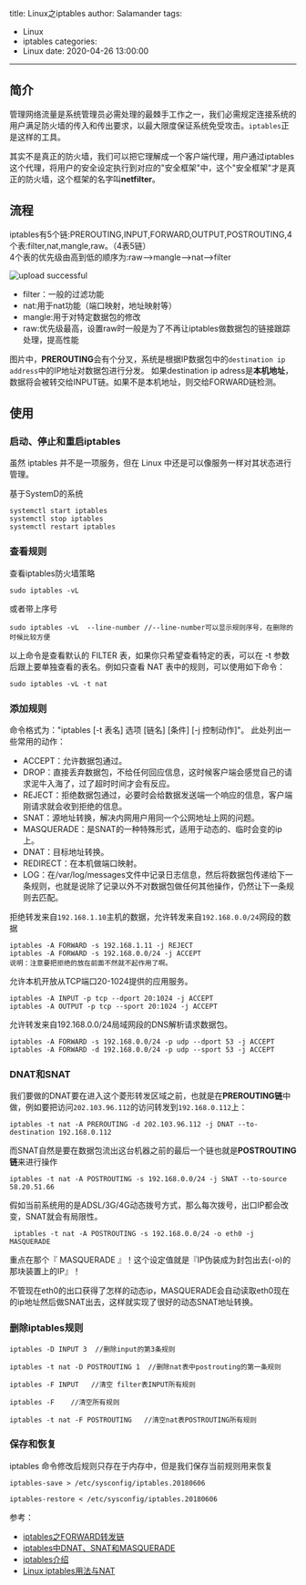 title: Linux之iptables
author: Salamander
tags:
  - Linux
  - iptables
categories:
  - Linux
date: 2020-04-26 13:00:00
---
## 简介
管理网络流量是系统管理员必需处理的最棘手工作之一，我们必需规定连接系统的用户满足防火墙的传入和传出要求，以最大限度保证系统免受攻击。`iptables`正是这样的工具。

其实不是真正的防火墙，我们可以把它理解成一个客户端代理，用户通过iptables这个代理，将用户的安全设定执行到对应的"安全框架"中，这个"安全框架"才是真正的防火墙，这个框架的名字叫**netfilter**。


<!-- more -->

## 流程
iptables有5个链:PREROUTING,INPUT,FORWARD,OUTPUT,POSTROUTING,4个表:filter,nat,mangle,raw。（4表5链）  
4个表的优先级由高到低的顺序为:raw-->mangle-->nat-->filter  


![upload successful](/images/iptables_process.png)

* filter：一般的过滤功能
* nat:用于nat功能（端口映射，地址映射等）
* mangle:用于对特定数据包的修改
* raw:优先级最高，设置raw时一般是为了不再让iptables做数据包的链接跟踪处理，提高性能

图片中，**PREROUTING**会有个分叉，系统是根据IP数据包中的`destination ip address`中的IP地址对数据包进行分发。
如果destination ip adress是**本机地址**，数据将会被转交给INPUT链。如果不是本机地址，则交给FORWARD链检测。


## 使用

### 启动、停止和重启iptables

虽然 iptables 并不是一项服务，但在 Linux 中还是可以像服务一样对其状态进行管理。

基于SystemD的系统
```
systemctl start iptables
systemctl stop iptables
systemctl restart iptables
```


### 查看规则
查看iptables防火墙策略
```
sudo iptables -vL 
```
或者带上序号
```
sudo iptables -vL  --line-number //--line-number可以显示规则序号，在删除的时候比较方便 
```
以上命令是查看默认的 FILTER 表，如果你只希望查看特定的表，可以在 -t 参数后跟上要单独查看的表名。例如只查看 NAT 表中的规则，可以使用如下命令：
```
sudo iptables -vL -t nat
```


### 添加规则
命令格式为："iptables [-t 表名] 选项 [链名] [条件] [-j 控制动作]"。
此处列出一些常用的动作：  
* ACCEPT：允许数据包通过。
* DROP：直接丢弃数据包，不给任何回应信息，这时候客户端会感觉自己的请求泥牛入海了，过了超时时间才会有反应。
* REJECT：拒绝数据包通过，必要时会给数据发送端一个响应的信息，客户端刚请求就会收到拒绝的信息。
* SNAT：源地址转换，解决内网用户用同一个公网地址上网的问题。
* MASQUERADE：是SNAT的一种特殊形式，适用于动态的、临时会变的ip上。
* DNAT：目标地址转换。
* REDIRECT：在本机做端口映射。
* LOG：在/var/log/messages文件中记录日志信息，然后将数据包传递给下一条规则，也就是说除了记录以外不对数据包做任何其他操作，仍然让下一条规则去匹配。


拒绝转发来自`192.168.1.10`主机的数据，允许转发来自`192.168.0.0/24`网段的数据
```
iptables -A FORWARD -s 192.168.1.11 -j REJECT 
iptables -A FORWARD -s 192.168.0.0/24 -j ACCEPT
说明：注意要把拒绝的放在前面不然就不起作用了啊。
```
允许本机开放从TCP端口20-1024提供的应用服务。
```
iptables -A INPUT -p tcp --dport 20:1024 -j ACCEPT 
iptables -A OUTPUT -p tcp --sport 20:1024 -j ACCEPT
```
允许转发来自192.168.0.0/24局域网段的DNS解析请求数据包。
```
iptables -A FORWARD -s 192.168.0.0/24 -p udp --dport 53 -j ACCEPT 
iptables -A FORWARD -d 192.168.0.0/24 -p udp --sport 53 -j ACCEPT
```
### DNAT和SNAT

我们要做的DNAT要在进入这个菱形转发区域之前，也就是在**PREROUTING链**中做，例如要把访问`202.103.96.112`的访问转发到`192.168.0.112`上：
```
iptables -t nat -A PREROUTING -d 202.103.96.112 -j DNAT --to-destination 192.168.0.112
```
而SNAT自然是要在数据包流出这台机器之前的最后一个链也就是**POSTROUTING链**来进行操作
```
iptables -t nat -A POSTROUTING -s 192.168.0.0/24 -j SNAT --to-source 58.20.51.66
```
假如当前系统用的是ADSL/3G/4G动态拨号方式，那么每次拨号，出口IP都会改变，SNAT就会有局限性。
```
 iptables -t nat -A POSTROUTING -s 192.168.0.0/24 -o eth0 -j MASQUERADE
```
重点在那个『 MASQUERADE 』！这个设定值就是『IP伪装成为封包出去(-o)的那块装置上的IP』！

不管现在eth0的出口获得了怎样的动态ip，MASQUERADE会自动读取eth0现在的ip地址然后做SNAT出去，这样就实现了很好的动态SNAT地址转换。




### 删除iptables规则
```
iptables -D INPUT 3  //删除input的第3条规则  
  
iptables -t nat -D POSTROUTING 1  //删除nat表中postrouting的第一条规则  
  
iptables -F INPUT   //清空 filter表INPUT所有规则  

iptables -F    //清空所有规则  

iptables -t nat -F POSTROUTING   //清空nat表POSTROUTING所有规则  

```

### 保存和恢复
iptables 命令修改后规则只存在于内存中，但是我们保存当前规则用来恢复
```
iptables-save > /etc/sysconfig/iptables.20180606

iptables-restore < /etc/sysconfig/iptables.20180606
```







参考：
* [iptables之FORWARD转发链](https://blog.51cto.com/linuxcgi/1965296)
* [iptables中DNAT、SNAT和MASQUERADE](https://www.cnblogs.com/liuhongru/p/11422460.html)
* [iptables介绍](https://www.jianshu.com/p/196e57a99a9a)
* [Linux iptables用法与NAT](https://www.cnblogs.com/whych/p/9147900.html)